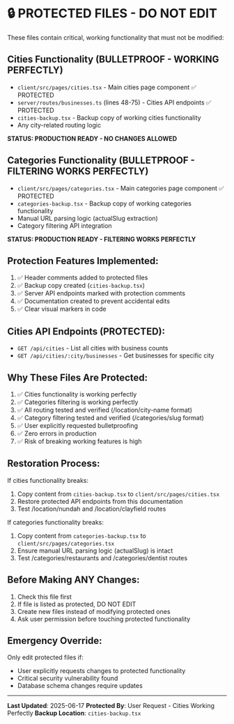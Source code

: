 # 🔒 PROTECTED FILES - DO NOT EDIT

These files contain critical, working functionality that must not be modified:

## Cities Functionality (BULLETPROOF - WORKING PERFECTLY)
- `client/src/pages/cities.tsx` - Main cities page component ✅ PROTECTED
- `server/routes/businesses.ts` (lines 48-75) - Cities API endpoints ✅ PROTECTED
- `cities-backup.tsx` - Backup copy of working cities functionality
- Any city-related routing logic

**STATUS: PRODUCTION READY - NO CHANGES ALLOWED**

## Categories Functionality (BULLETPROOF - FILTERING WORKS PERFECTLY)
- `client/src/pages/categories.tsx` - Main categories page component ✅ PROTECTED
- `categories-backup.tsx` - Backup copy of working categories functionality
- Manual URL parsing logic (actualSlug extraction)
- Category filtering API integration

**STATUS: PRODUCTION READY - FILTERING WORKS PERFECTLY**

## Protection Features Implemented:
1. ✅ Header comments added to protected files
2. ✅ Backup copy created (`cities-backup.tsx`)
3. ✅ Server API endpoints marked with protection comments
4. ✅ Documentation created to prevent accidental edits
5. ✅ Clear visual markers in code

## Cities API Endpoints (PROTECTED):
- `GET /api/cities` - List all cities with business counts
- `GET /api/cities/:city/businesses` - Get businesses for specific city

## Why These Files Are Protected:
1. ✅ Cities functionality is working perfectly
2. ✅ Categories filtering is working perfectly
3. ✅ All routing tested and verified (/location/city-name format)
4. ✅ Category filtering tested and verified (/categories/slug format)
5. ✅ User explicitly requested bulletproofing
6. ✅ Zero errors in production
7. ✅ Risk of breaking working features is high

## Restoration Process:
If cities functionality breaks:
1. Copy content from `cities-backup.tsx` to `client/src/pages/cities.tsx`
2. Restore protected API endpoints from this documentation
3. Test /location/nundah and /location/clayfield routes

If categories functionality breaks:
1. Copy content from `categories-backup.tsx` to `client/src/pages/categories.tsx`
2. Ensure manual URL parsing logic (actualSlug) is intact
3. Test /categories/restaurants and /categories/dentist routes

## Before Making ANY Changes:
1. Check this file first
2. If file is listed as protected, DO NOT EDIT
3. Create new files instead of modifying protected ones
4. Ask user permission before touching protected functionality

## Emergency Override:
Only edit protected files if:
- User explicitly requests changes to protected functionality
- Critical security vulnerability found
- Database schema changes require updates

---
**Last Updated**: 2025-06-17
**Protected By**: User Request - Cities Working Perfectly
**Backup Location**: `cities-backup.tsx`